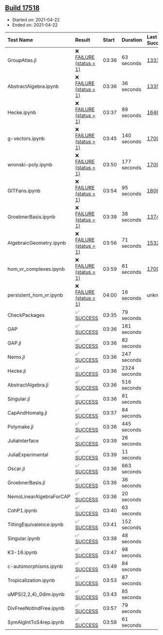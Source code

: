 ## [Build 17518](https://oscarci.mathematik.uni-kl.de/job/oscar/17518/)

* Started on: 2021-04-22
* Ended on: 2021-04-22

| Test Name    | Result | Start | Duration | Last Success | First Failure |
|:-------------|:-------|:------|:---------|:-------------|:--------------|
| GroupAtlas.jl | ❌ [FAILURE (status = 1)](https://oscarci.mathematik.uni-kl.de/job/oscar/17518/artifact/logs/build-17518/GroupAtlas.jl.log) | 03:36 | 63 seconds | [13311](https://oscarci.mathematik.uni-kl.de/job/oscar/13311/) | [13312](https://oscarci.mathematik.uni-kl.de/job/oscar/13312/) |
| AbstractAlgebra.ipynb | ❌ [FAILURE (status = 1)](https://oscarci.mathematik.uni-kl.de/job/oscar/17518/artifact/logs/build-17518/AbstractAlgebra.ipynb.log) | 03:36 | 36 seconds | [13355](https://oscarci.mathematik.uni-kl.de/job/oscar/13355/) | [13356](https://oscarci.mathematik.uni-kl.de/job/oscar/13356/) |
| Hecke.ipynb | ❌ [FAILURE (status = 1)](https://oscarci.mathematik.uni-kl.de/job/oscar/17518/artifact/logs/build-17518/Hecke.ipynb.log) | 03:37 | 89 seconds | [16463](https://oscarci.mathematik.uni-kl.de/job/oscar/16463/) | [16464](https://oscarci.mathematik.uni-kl.de/job/oscar/16464/) |
| g-vectors.ipynb | ❌ [FAILURE (status = 1)](https://oscarci.mathematik.uni-kl.de/job/oscar/17518/artifact/logs/build-17518/g-vectors.ipynb.log) | 03:45 | 140 seconds | [17099](https://oscarci.mathematik.uni-kl.de/job/oscar/17099/) | [17100](https://oscarci.mathematik.uni-kl.de/job/oscar/17100/) |
| wronski-poly.ipynb | ❌ [FAILURE (status = 1)](https://oscarci.mathematik.uni-kl.de/job/oscar/17518/artifact/logs/build-17518/wronski-poly.ipynb.log) | 03:50 | 177 seconds | [17098](https://oscarci.mathematik.uni-kl.de/job/oscar/17098/) | [17099](https://oscarci.mathematik.uni-kl.de/job/oscar/17099/) |
| GITFans.ipynb | ❌ [FAILURE (status = 1)](https://oscarci.mathematik.uni-kl.de/job/oscar/17518/artifact/logs/build-17518/GITFans.ipynb.log) | 03:54 | 95 seconds | [16068](https://oscarci.mathematik.uni-kl.de/job/oscar/16068/) | [16069](https://oscarci.mathematik.uni-kl.de/job/oscar/16069/) |
| GroebnerBasis.ipynb | ❌ [FAILURE (status = 1)](https://oscarci.mathematik.uni-kl.de/job/oscar/17518/artifact/logs/build-17518/GroebnerBasis.ipynb.log) | 03:39 | 38 seconds | [13748](https://oscarci.mathematik.uni-kl.de/job/oscar/13748/) | [13749](https://oscarci.mathematik.uni-kl.de/job/oscar/13749/) |
| AlgebraicGeometry.ipynb | ❌ [FAILURE (status = 1)](https://oscarci.mathematik.uni-kl.de/job/oscar/17518/artifact/logs/build-17518/AlgebraicGeometry.ipynb.log) | 03:56 | 71 seconds | [15322](https://oscarci.mathematik.uni-kl.de/job/oscar/15322/) | [15323](https://oscarci.mathematik.uni-kl.de/job/oscar/15323/) |
| hom_vr_complexes.ipynb | ❌ [FAILURE (status = 1)](https://oscarci.mathematik.uni-kl.de/job/oscar/17518/artifact/logs/build-17518/hom_vr_complexes.ipynb.log) | 03:59 | 61 seconds | [17099](https://oscarci.mathematik.uni-kl.de/job/oscar/17099/) | [17100](https://oscarci.mathematik.uni-kl.de/job/oscar/17100/) |
| persistent_hom_vr.ipynb | ❌ [FAILURE (status = 1)](https://oscarci.mathematik.uni-kl.de/job/oscar/17518/artifact/logs/build-17518/persistent_hom_vr.ipynb.log) | 04:00 | 16 seconds | unknown | unknown |
| CheckPackages | ✅ [SUCCESS](https://oscarci.mathematik.uni-kl.de/job/oscar/17518/artifact/logs/build-17518/CheckPackages.log) | 03:35 | 79 seconds |  |  |
| GAP | ✅ [SUCCESS](https://oscarci.mathematik.uni-kl.de/job/oscar/17518/artifact/logs/build-17518/GAP.log) | 03:36 | 161 seconds |  |  |
| GAP.jl | ✅ [SUCCESS](https://oscarci.mathematik.uni-kl.de/job/oscar/17518/artifact/logs/build-17518/GAP.jl.log) | 03:36 | 82 seconds |  |  |
| Nemo.jl | ✅ [SUCCESS](https://oscarci.mathematik.uni-kl.de/job/oscar/17518/artifact/logs/build-17518/Nemo.jl.log) | 03:36 | 247 seconds |  |  |
| Hecke.jl | ✅ [SUCCESS](https://oscarci.mathematik.uni-kl.de/job/oscar/17518/artifact/logs/build-17518/Hecke.jl.log) | 03:36 | 2324 seconds |  |  |
| AbstractAlgebra.jl | ✅ [SUCCESS](https://oscarci.mathematik.uni-kl.de/job/oscar/17518/artifact/logs/build-17518/AbstractAlgebra.jl.log) | 03:36 | 516 seconds |  |  |
| Singular.jl | ✅ [SUCCESS](https://oscarci.mathematik.uni-kl.de/job/oscar/17518/artifact/logs/build-17518/Singular.jl.log) | 03:36 | 81 seconds |  |  |
| CapAndHomalg.jl | ✅ [SUCCESS](https://oscarci.mathematik.uni-kl.de/job/oscar/17518/artifact/logs/build-17518/CapAndHomalg.jl.log) | 03:37 | 84 seconds |  |  |
| Polymake.jl | ✅ [SUCCESS](https://oscarci.mathematik.uni-kl.de/job/oscar/17518/artifact/logs/build-17518/Polymake.jl.log) | 03:36 | 445 seconds |  |  |
| JuliaInterface | ✅ [SUCCESS](https://oscarci.mathematik.uni-kl.de/job/oscar/17518/artifact/logs/build-17518/JuliaInterface.log) | 03:39 | 26 seconds |  |  |
| JuliaExperimental | ✅ [SUCCESS](https://oscarci.mathematik.uni-kl.de/job/oscar/17518/artifact/logs/build-17518/JuliaExperimental.log) | 03:39 | 11 seconds |  |  |
| Oscar.jl | ✅ [SUCCESS](https://oscarci.mathematik.uni-kl.de/job/oscar/17518/artifact/logs/build-17518/Oscar.jl.log) | 03:36 | 663 seconds |  |  |
| GroebnerBasis.jl | ✅ [SUCCESS](https://oscarci.mathematik.uni-kl.de/job/oscar/17518/artifact/logs/build-17518/GroebnerBasis.jl.log) | 03:36 | 36 seconds |  |  |
| NemoLinearAlgebraForCAP | ✅ [SUCCESS](https://oscarci.mathematik.uni-kl.de/job/oscar/17518/artifact/logs/build-17518/NemoLinearAlgebraForCAP.log) | 03:36 | 20 seconds |  |  |
| CohP1.ipynb | ✅ [SUCCESS](https://oscarci.mathematik.uni-kl.de/job/oscar/17518/artifact/logs/build-17518/CohP1.ipynb.log) | 03:40 | 63 seconds |  |  |
| TiltingEquivalence.ipynb | ✅ [SUCCESS](https://oscarci.mathematik.uni-kl.de/job/oscar/17518/artifact/logs/build-17518/TiltingEquivalence.ipynb.log) | 03:41 | 152 seconds |  |  |
| Singular.ipynb | ✅ [SUCCESS](https://oscarci.mathematik.uni-kl.de/job/oscar/17518/artifact/logs/build-17518/Singular.ipynb.log) | 03:38 | 48 seconds |  |  |
| K3-16.ipynb | ✅ [SUCCESS](https://oscarci.mathematik.uni-kl.de/job/oscar/17518/artifact/logs/build-17518/K3-16.ipynb.log) | 03:47 | 98 seconds |  |  |
| c-automorphisms.ipynb | ✅ [SUCCESS](https://oscarci.mathematik.uni-kl.de/job/oscar/17518/artifact/logs/build-17518/c-automorphisms.ipynb.log) | 03:49 | 84 seconds |  |  |
| Tropicalization.ipynb | ✅ [SUCCESS](https://oscarci.mathematik.uni-kl.de/job/oscar/17518/artifact/logs/build-17518/Tropicalization.ipynb.log) | 03:53 | 87 seconds |  |  |
| uMPS(2,2,4)_0dim.ipynb | ✅ [SUCCESS](https://oscarci.mathematik.uni-kl.de/job/oscar/17518/artifact/logs/build-17518/uMPS-2-2-4-_0dim.ipynb.log) | 03:43 | 85 seconds |  |  |
| DivFreeNotIndFree.ipynb | ✅ [SUCCESS](https://oscarci.mathematik.uni-kl.de/job/oscar/17518/artifact/logs/build-17518/DivFreeNotIndFree.ipynb.log) | 03:57 | 79 seconds |  |  |
| SymAlgIntToS4rep.ipynb | ✅ [SUCCESS](https://oscarci.mathematik.uni-kl.de/job/oscar/17518/artifact/logs/build-17518/SymAlgIntToS4rep.ipynb.log) | 03:58 | 61 seconds |  |  |
